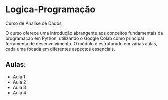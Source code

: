 # Logica-Programação
 Curso de Analise de Dados

O curso oferece uma introdução abrangente aos conceitos fundamentais da programação em Python, utilizando o Google Colab como principal ferramenta de desenvolvimento. O módulo é estruturado em várias aulas, cada uma focada em diferentes aspectos essenciais.

 ## Aulas:
  - Aula 1
  - Aula 2
  - Aula 3
  - Aula 4
